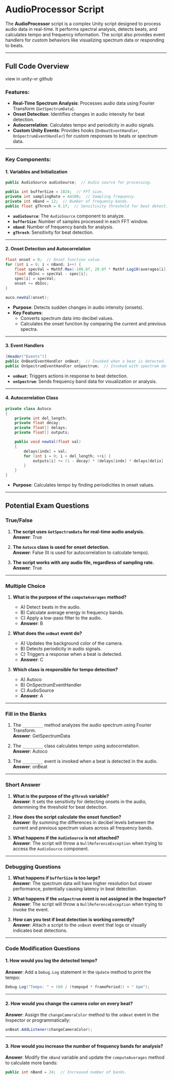 # AudioProcessor Script

The **AudioProcessor** script is a complex Unity script designed to process audio data in real-time. It performs spectral analysis, detects beats, and calculates tempo and frequency information. The script also provides event handlers for custom behaviors like visualizing spectrum data or responding to beats.

---

## Full Code Overview
view in unity-vr github

### Features:
- **Real-Time Spectrum Analysis**: Processes audio data using Fourier Transform (`GetSpectrumData`).
- **Onset Detection**: Identifies changes in audio intensity for beat detection.
- **Autocorrelation**: Calculates tempo and periodicity in audio signals.
- **Custom Unity Events**: Provides hooks (`OnBeatEventHandler`, `OnSpectrumEventHandler`) for custom responses to beats or spectrum data.

---

### Key Components:

#### 1. **Variables and Initialization**

```csharp
public AudioSource audioSource;  // Audio source for processing.

public int bufferSize = 1024;  // FFT size.
private int samplingRate = 44100;  // Sampling frequency.
private int nBand = 12;  // Number of frequency bands.
public float gThresh = 0.1f;  // Sensitivity threshold for beat detection.
```

- **`audioSource`**: The `AudioSource` component to analyze.
- **`bufferSize`**: Number of samples processed in each FFT window.
- **`nBand`**: Number of frequency bands for analysis.
- **`gThresh`**: Sensitivity for beat detection.

---

#### 2. **Onset Detection and Autocorrelation**

```csharp
float onset = 0;  // Onset function value.
for (int i = 0; i < nBand; i++) {
    float specVal = Mathf.Max(-100.0f, 20.0f * Mathf.Log10(averages[i]) + 160);
    float dbInc = specVal - spec[i];
    spec[i] = specVal;
    onset += dbInc;
}

auco.newVal(onset);
```

- **Purpose**: Detects sudden changes in audio intensity (onsets).
- **Key Features**:
  - Converts spectrum data into decibel values.
  - Calculates the onset function by comparing the current and previous spectra.

---

#### 3. **Event Handlers**

```csharp
[Header("Events")]
public OnBeatEventHandler onBeat;  // Invoked when a beat is detected.
public OnSpectrumEventHandler onSpectrum;  // Invoked with spectrum data.
```

- **`onBeat`**: Triggers actions in response to beat detection.
- **`onSpectrum`**: Sends frequency band data for visualization or analysis.

---

#### 4. **Autocorrelation Class**

```csharp
private class Autoco
{
    private int del_length;
    private float decay;
    private float[] delays;
    private float[] outputs;

    public void newVal(float val)
    {
        delays[indx] = val;
        for (int i = 0; i < del_length; ++i) {
            outputs[i] += (1 - decay) * (delays[indx] * delays[delix] - outputs[i]);
        }
    }
}
```

- **Purpose**: Calculates tempo by finding periodicities in onset values.

---

## Potential Exam Questions

### True/False

1. **The script uses `GetSpectrumData` for real-time audio analysis.**  
   **Answer**: True  

2. **The `Autoco` class is used for onset detection.**  
   **Answer**: False (It is used for autocorrelation to calculate tempo).  

3. **The script works with any audio file, regardless of sampling rate.**  
   **Answer**: True  

---

### Multiple Choice

1. **What is the purpose of the `computeAverages` method?**  
   - A) Detect beats in the audio.  
   - B) Calculate average energy in frequency bands.  
   - C) Apply a low-pass filter to the audio.  
   - **Answer**: B  

2. **What does the `onBeat` event do?**  
   - A) Updates the background color of the camera.  
   - B) Detects periodicity in audio signals.  
   - C) Triggers a response when a beat is detected.  
   - **Answer**: C  

3. **Which class is responsible for tempo detection?**  
   - A) Autoco  
   - B) OnSpectrumEventHandler  
   - C) AudioSource  
   - **Answer**: A  

---

### Fill in the Blanks

1. The `_________` method analyzes the audio spectrum using Fourier Transform.  
   **Answer**: GetSpectrumData  

2. The `_________` class calculates tempo using autocorrelation.  
   **Answer**: Autoco  

3. The `_________` event is invoked when a beat is detected in the audio.  
   **Answer**: onBeat  

---

### Short Answer

1. **What is the purpose of the `gThresh` variable?**  
   **Answer**: It sets the sensitivity for detecting onsets in the audio, determining the threshold for beat detection.  

2. **How does the script calculate the onset function?**  
   **Answer**: By summing the differences in decibel levels between the current and previous spectrum values across all frequency bands.  

3. **What happens if the `AudioSource` is not attached?**  
   **Answer**: The script will throw a `NullReferenceException` when trying to access the `AudioSource` component.  

---

### Debugging Questions

1. **What happens if `bufferSize` is too large?**  
   **Answer**: The spectrum data will have higher resolution but slower performance, potentially causing latency in beat detection.  

2. **What happens if the `onSpectrum` event is not assigned in the Inspector?**  
   **Answer**: The script will throw a `NullReferenceException` when trying to invoke the event.  

3. **How can you test if beat detection is working correctly?**  
   **Answer**: Attach a script to the `onBeat` event that logs or visually indicates beat detections.  

---

### Code Modification Questions

#### 1. How would you log the detected tempo?

**Answer**: Add a `Debug.Log` statement in the `Update` method to print the tempo:  
```csharp
Debug.Log("Tempo: " + (60 / (tempopd * framePeriod)) + " bpm");
```

---

#### 2. How would you change the camera color on every beat?

**Answer**: Assign the `changeCameraColor` method to the `onBeat` event in the Inspector or programmatically:  
```csharp
onBeat.AddListener(changeCameraColor);
```

---

#### 3. How would you increase the number of frequency bands for analysis?

**Answer**: Modify the `nBand` variable and update the `computeAverages` method to calculate more bands:  
```csharp
public int nBand = 24;  // Increased number of bands.
```
